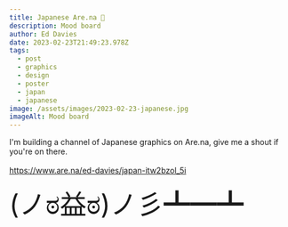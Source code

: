 ```yaml
---
title: Japanese Are.na 🔗
description: Mood board
author: Ed Davies
date: 2023-02-23T21:49:23.978Z
tags:
  - post
  - graphics
  - design
  - poster
  - japan
  - japanese
image: /assets/images/2023-02-23-japanese.jpg
imageAlt: Mood board
---
```

I﻿'m building a channel of Japanese graphics on Are.na, give me a shout if you're on there.\
\
<a href="https://www.are.na/ed-davies/japan-itw2bzol_5i">https://www.are.na/ed-davies/japan-itw2bzol_5i</a>

<font size="7">(ノಠ益ಠ)ノ彡┻━┻</font>